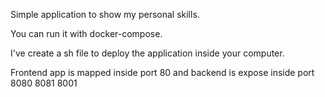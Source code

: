  Simple application to show my personal skills.
  
  You can run it with docker-compose.
  
  I've create a sh file to deploy the application inside your computer.
  
  Frontend app is mapped inside port 80 and backend is expose inside port 8080 8081 8001
